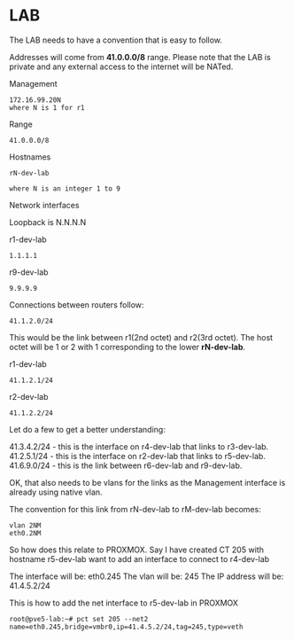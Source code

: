 # LAB

The LAB needs to have a convention that is easy to follow.

Addresses will come from **41.0.0.0/8** range.  Please note that the LAB is private and any external access 
to the internet will be NATed.

Management
```
172.16.99.20N
where N is 1 for r1
```

Range
```
41.0.0.0/8
```

Hostnames
```
rN-dev-lab

where N is an integer 1 to 9 
```

Network interfaces

Loopback is N.N.N.N

r1-dev-lab
```
1.1.1.1
```

r9-dev-lab
```
9.9.9.9
```


Connections between routers follow:
```
41.1.2.0/24
```
This would be the link between r1(2nd octet) and r2(3rd octet).
The host octet will be 1 or 2 with 1 corresponding to the lower **rN-dev-lab**.


r1-dev-lab
```
41.1.2.1/24
```

r2-dev-lab
```
41.1.2.2/24
```

Let do a few to get a better understanding:

41.3.4.2/24 - this is the interface on r4-dev-lab that links to r3-dev-lab.
41.2.5.1/24 - this is the interface on r2-dev-lab that links to r5-dev-lab.
41.6.9.0/24 - this is the link between r6-dev-lab and r9-dev-lab.

OK, that also needs to be vlans for the links as the Management interface is already using native vlan.

The convention for this link from rN-dev-lab to rM-dev-lab becomes:
```
vlan 2NM
eth0.2NM

```

So how does this relate to PROXMOX.  Say I have created CT 205 with hostname r5-dev-lab want to add an
interface to connect to r4-dev-lab

The interface will be:  eth0.245
The vlan will be:       245
The IP address will be:  41.4.5.2/24

This is how to add the net interface to r5-dev-lab in PROXMOX
```
root@pve5-lab:~# pct set 205 --net2 name=eth0.245,bridge=vmbr0,ip=41.4.5.2/24,tag=245,type=veth
```






